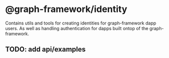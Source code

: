# @graph-framework/identity

Contains utils and tools for creating identities for graph-framework dapp users. As well as handling authentication for dapps built ontop of the graph-framework.

## TODO: add api/examples